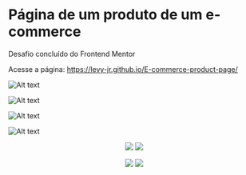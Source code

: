 # Página de um produto de um e-commerce
Desafio concluído do Frontend Mentor

Acesse a página: https://levy-jr.github.io/E-commerce-product-page/

![Alt text](./design/desktop-design.jpg)

![Alt text](./design/active-states-basket-filled.jpg)

![Alt text](./design/active-states-basket-empty.jpg)

![Alt text](./design/active-states-lightbox.jpg)

<p align="center">
  <img src="./design/mobile-design.jpg">
  <img src="./design/mobile-menu.jpg">
</p>

<p align="center">
  <img src="./design/mobile-design-basket-filled.jpg">
  <img src="./design/mobile-design-basket-empty.jpg">
</p>
